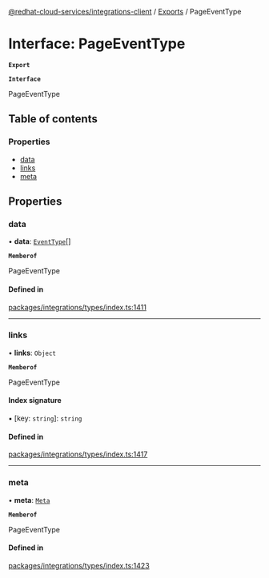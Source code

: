 [@redhat-cloud-services/integrations-client](../README.md) / [Exports](../modules.md) / PageEventType

# Interface: PageEventType

**`Export`**

**`Interface`**

PageEventType

## Table of contents

### Properties

- [data](PageEventType.md#data)
- [links](PageEventType.md#links)
- [meta](PageEventType.md#meta)

## Properties

### data

• **data**: [`EventType`](EventType.md)[]

**`Memberof`**

PageEventType

#### Defined in

[packages/integrations/types/index.ts:1411](https://github.com/mkholjuraev/javascript-clients/blob/master/packages/integrations/types/index.ts#L1411)

___

### links

• **links**: `Object`

**`Memberof`**

PageEventType

#### Index signature

▪ [key: `string`]: `string`

#### Defined in

[packages/integrations/types/index.ts:1417](https://github.com/mkholjuraev/javascript-clients/blob/master/packages/integrations/types/index.ts#L1417)

___

### meta

• **meta**: [`Meta`](Meta.md)

**`Memberof`**

PageEventType

#### Defined in

[packages/integrations/types/index.ts:1423](https://github.com/mkholjuraev/javascript-clients/blob/master/packages/integrations/types/index.ts#L1423)
